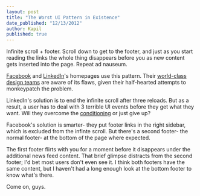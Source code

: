 ```yaml
---
layout: post
title: "The Worst UI Pattern in Existence"
date_published: "12/13/2012" 
author: Kapil
published: true
---
```


Infinite scroll + footer. Scroll down to get to the footer, and just as you start reading the links the whole thing disappears before you as new content gets inserted into the page. Repeat ad nauseum.

[Facebook](http://www.facebook.com) and [LinkedIn](http://www.linkedin.com)'s homepages use this pattern. Their [world-class design teams](https://www.airbnb.com/meetups/hzfb35n3h-design-talk-ben-blumenfeld) are aware of its flaws, given their half-hearted attempts to monkeypatch the problem.

LinkedIn's solution is to end the infinite scroll after three reloads. But as a result, a user has to deal with 3 terrible UI events before they get what they want. Will they overcome the [conditioning](http://www.daviesscoll.u-net.com/joc/students/assignments/asassignments/classical.htm) or just give up?

Facebook's solution is smarter- they put footer links in the right sidebar, which is excluded from the infinte scroll. But there's a second footer- the normal footer- at the bottom of the page where expected.

The first footer flirts with you for a moment before it disappears under the additional news feed content. That brief glimpse distracts from the second footer; I'd bet most users don't even see it. I think both footers have the same content, but I haven't had a long enough look at the bottom footer to know what's there.

Come on, guys.